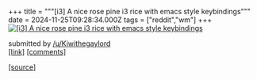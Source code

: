 +++
title = """[i3] A nice rose pine i3 rice with emacs style keybindings"""
date = 2024-11-25T09:28:34.000Z
tags = ["reddit","wm"]
+++
[![[i3] A nice rose pine i3 rice with emacs style keybindings](https://preview.redd.it/azpdt7x0o03e1.jpeg?width=640&crop=smart&auto=webp&s=5d7d733fc4c233368b0ff4567101eb7799b4510d "[i3] A nice rose pine i3 rice with emacs style keybindings")](https://www.reddit.com/r/unixporn/comments/1gzf1se/i3_a_nice_rose_pine_i3_rice_with_emacs_style/)

submitted by [/u/Kiwithegaylord](https://www.reddit.com/user/Kiwithegaylord)  
[\[link\]](https://i.redd.it/azpdt7x0o03e1.jpeg) [\[comments\]](https://www.reddit.com/r/unixporn/comments/1gzf1se/i3_a_nice_rose_pine_i3_rice_with_emacs_style/)

[[source]](https://www.reddit.com/r/unixporn/comments/1gzf1se/i3_a_nice_rose_pine_i3_rice_with_emacs_style/)
